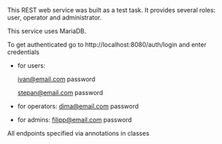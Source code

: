 This REST web service was built as a test task. It provides several roles: user, operator and administrator.

This service uses MariaDB.

To get authenticated go to http://localhost:8080/auth/login and enter credentials

* for users:

    ivan@email.com  password

    stepan@email.com  password

* for operators:
    dima@email.com  password

* for admins:
    filipp@email.com  password
    
All endpoints specified via annotations in classes

 